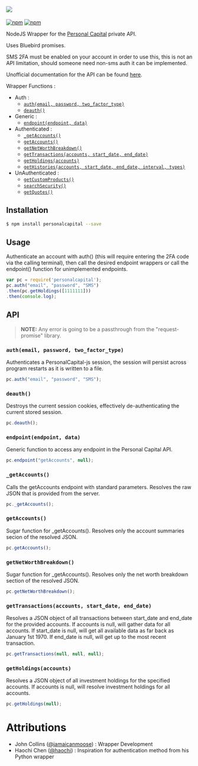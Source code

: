 <h1><img src="https://raw.githubusercontent.com/jamaicanmoose/ppersonalcapital-js/master/.github/personal-capital-js.png"/></h1>

[![npm](https://img.shields.io/npm/v/personalcapital.svg?style=flat-square)](https://www.npmjs.com/package/personalcapital)
[![npm](https://img.shields.io/npm/dm/personalcapital.svg)](https://www.npmjs.com/package/personalcapital)

NodeJS Wrapper for the [Personal Capital](https://www.personalcapital.com/) private API.

Uses Bluebird promises.

SMS 2FA must be enabled on your account in order to use this, this is not an API limitation, should someone need non-sms auth it can be implemented.

Unofficial documentation for the API can be found [here]().

Wrapper Functions :
  * Auth :
    - [`auth(email, password, two_factor_type)`]()
    - [`deauth()`]()
  * Generic :
    - [`endpoint(endpoint, data)`]()
  * Authenticated :
    - [`_getAccounts()`]()
    - [`getAccounts()`]()
    - [`getNetWorthBreakdown()`]()
    - [`getTransactions(accounts, start_date, end_date)`]()
    - [`getHoldings(accounts)`]()
    - [`getHistories(accounts, start_date, end_date, interval, types)`]()
  * UnAuthenticated :
    - [`getCustomProducts()`]()
    - [`searchSecurity()`]()
    - [`getQuotes()`]()

## Installation
```bash
$ npm install personalcapital --save
```

## Usage

Authenticate an account with auth() (this will require
entering the 2FA code via the calling terminal), then call the desired endpoint
wrappers or call the endpoint() function for unimplemented endpoints.

```js
var pc = require('personalcapital');
pc.auth("email", "password", "SMS")
.then(pc.getHoldings([1111111]))
.then(console.log);
```

## API

> **NOTE:** Any error is going to be a passthrough from the "request-promise" library.

### `auth(email, password, two_factor_type)`
Authenticates a PersonalCapital-js session, the session will persist across program restarts as it is written to a file.

```js
pc.auth("email", "password", "SMS");
```

### `deauth()`
Destroys the current session cookies, effectively de-authenticating the current stored session.

```js
pc.deauth();
```

### `endpoint(endpoint, data)`
Generic function to access any endpoint in the Personal Capital API.

```js
pc.endpoint("getAccounts", null);
```

### `_getAccounts()`
Calls the getAccounts endpoint with standard parameters. Resolves the raw JSON that is provided from the server.

```js
pc._getAccounts();
```

### `getAccounts()`
Sugar function for _getAccounts(). Resolves only the account summaries secion of the resolved JSON.

```js
pc.getAccounts();
```

### `getNetWorthBreakdown()`
Sugar function for _getAccounts(). Resolves only the net worth breakdown section of the resolved JSON.

```js
pc.getNetWorthBreakdown();
```

### `getTransactions(accounts, start_date, end_date)`
Resolves a JSON object of all transactions between start_date and end_date for the provided accounts. If accounts is null, will gather data for all accounts. If start_date is null, will get all available data as far back as January 1st 1970. If end_date is null, will get up to the most recent transaction.

```js
pc.getTransactions(null, null, null);
```

### `getHoldings(accounts)`
Resolves a JSON object of all investment holdings for the specified accounts. If accounts is null, will resolve investment holdings for all accounts.

```js
pc.getHoldings(null);
```

# Attributions
* John Collins ([@jamaicanmoose](https://github.com/jamaicanmoose)) : Wrapper Development
* Haochi Chen ([@haochi](https://github.com/haochi)) : Inspiration for authentication method from his Python wrapper
